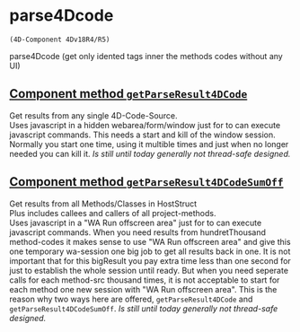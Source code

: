 # parse4Dcode
` (4D-Component 4Dv18R4/R5) `

parse4Dcode (get only idented tags inner the methods codes without any UI)

## [Component method `getParseResult4DCode`](https://github.com/lveith/parse4Dcode/blob/main/Documentation/Methods/getParseResult4DCode.md)
Get results from any single 4D-Code-Source.<br>
Uses javascript in a hidden webarea/form/window just for to can execute javascript commands.
This needs a start and kill of the window session.
Normally you start one time, using it multible times and just when no longer needed you can kill it.
*Is still until today generally not thread-safe designed.*

## [Component method `getParseResult4DCodeSumOff`](https://github.com/lveith/parse4Dcode/blob/main/Documentation/Methods/getParseResult4DCodeSumOff.md)
Get results from all Methods/Classes in HostStruct<br>
Plus includes callees and callers of all project-methods.<br>
Uses javascript in a "WA Run offscreen area" just for to can execute javascript commands.
When you need results from hundretThousand method-codes it makes sense to use "WA Run offscreen area" and give this one temporary wa-session one big job to get all results back in one. It is not important that for this bigResult you pay extra time less than one second for just to establish the whole session until ready. But when you need seperate calls for each method-src thousand times, it is not acceptable to start for each method one new session with "WA Run offscreen area".
This is the reason why two ways here are offered, `getParseResult4DCode` and `getParseResult4DCodeSumOff`.
*Is still until today generally not thread-safe designed.*
